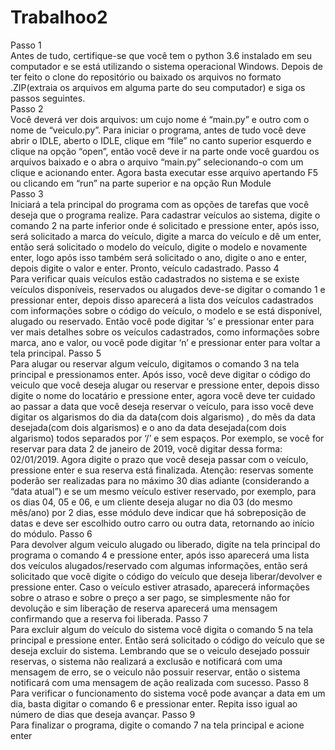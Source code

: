 # Trabalhoo2
Passo 1<br/>
Antes de tudo, certifique-se que você tem o python 3.6 instalado em seu computador e se está utilizando o sistema operacional Windows. Depois de ter feito o clone do repositório ou baixado os arquivos no formato .ZIP(extraia os arquivos em alguma parte do seu computador) e siga os passos seguintes.<br/>
Passo 2<br/>
Você deverá ver dois arquivos: um cujo nome é “main.py” e outro com o nome de “veiculo.py”. Para iniciar o programa, antes de tudo você deve abrir o IDLE, aberto o IDLE, clique em “file” no canto superior esquerdo e clique na opção “open”, então você deve ir na parte onde você guardou os arquivos baixado e o abra o arquivo “main.py” selecionando-o com um clique e acionando enter. Agora basta executar esse arquivo apertando F5 ou clicando em “run” na parte superior e na opção Run Module<br/>
Passo 3<br/>
Iniciará a tela principal do programa com as opções de tarefas que você deseja que o programa realize. Para cadastrar veículos ao sistema, digite o comando 2 na parte inferior onde é solicitado e pressione enter, após isso, será solicitado a marca do veículo, digite a marca do veículo e dê um enter, então será solicitado o modelo do veículo, digite o modelo e novamente enter, logo após isso também será solicitado o ano, digite o ano e enter, depois digite o valor e enter. Pronto, veículo cadastrado.
Passo 4<br/>
Para verificar quais veículos estão cadastrados no sistema e se existe veículos disponíveis, reservados ou alugados deve-se digitar o comando 1 e pressionar enter, depois disso aparecerá a lista dos veículos cadastrados com informações sobre o código do veículo, o modelo e se está disponível, alugado ou reservado. Então você pode digitar ‘s’ e pressionar enter para ver mais detalhes sobre os veículos cadastrados, como informações sobre marca, ano e valor, ou você pode digitar ‘n’ e pressionar enter para voltar a tela principal.
Passo 5<br/>
Para alugar ou reservar algum veículo, digitamos o comando 3 na tela principal e pressionamos enter. Após isso, você deve digitar o código do veiculo que você deseja alugar ou reservar e pressione enter, depois disso digite o nome do locatário e pressione enter, agora você deve ter cuidado ao passar a data que você deseja reservar o veículo, para isso você deve digitar os algarismos do dia da data(com dois algarismo) , do mês da data desejada(com dois algarismos) e o ano da data desejada(com dois algarismo) todos separados por ‘/’ e sem espaços. Por exemplo, se você for reservar para data 2 de janeiro de 2019, você digitar dessa forma: 02/01/2019. Agora digite o prazo que você deseja passar com o veículo, pressione enter e sua reserva está finalizada. Atenção: reservas somente poderão ser realizadas para no máximo 30 dias adiante (considerando a “data atual”) e se um mesmo veículo estiver reservado, por exemplo, para os dias 04, 05 e 06, e um cliente deseja alugar no dia 03 (do mesmo mês/ano) por 2 dias, esse módulo deve indicar que há sobreposição de datas e deve ser escolhido outro carro ou outra data, retornando ao início do módulo.
Passo 6<br/>
Para devolver algum veiculo alugado ou liberado, digite na tela principal do programa o comando 4 e pressione enter, após isso aparecerá uma lista dos veículos alugados/reservado com algumas informações, então será solicitado que você digite o código do veículo que deseja liberar/devolver e pressione enter. Caso o veículo estiver atrasado, aparecerá informações sobre o atraso e sobre o preço a ser pago, se simplesmente não for devolução e sim liberação de reserva aparecerá uma mensagem confirmando que a reserva foi liberada.
Passo 7<br/>
Para excluir algum do veículo do sistema você digita o comando 5 na tela principal e pressione enter. Então será solicitado o código do veículo que se deseja excluir do sistema. Lembrando que se o veiculo desejado possuir reservas, o sistema não realizará a exclusão e notificará com uma mensagem de erro, se o veiculo não possuir reservar, então o sistema notificará com uma mensagem de ação realizada com sucesso.
Passo 8<br/>
Para verificar o funcionamento do sistema você pode avançar a data em um dia, basta digitar o comando 6 e pressionar enter. Repita isso igual ao número de dias que deseja avançar.
Passo 9<br/>
Para finalizar o programa, digite o comando 7 na tela principal e acione enter
